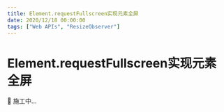```yaml
---
title: Element.requestFullscreen实现元素全屏
date: 2020/12/18 00:00:00
tags: ["Web APIs", "ResizeObserver"]
---
```


# Element.requestFullscreen实现元素全屏

<ClientOnly>
  <display-bar :displayData="$frontmatter"></display-bar>
</ClientOnly>

🚧 施工中...